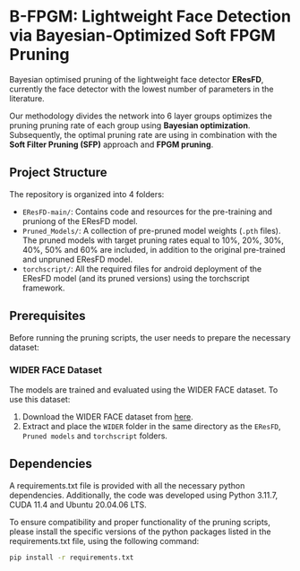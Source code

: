 # B-FPGM: Lightweight Face Detection via Bayesian-Optimized Soft FPGM Pruning

Bayesian optimised pruning of the lightweight face detector **EResFD**, currently the face detector with the lowest number of parameters in the literature.

Our methodology divides the network into 6 layer groups optimizes the pruning pruning rate of each group using **Bayesian optimization**. Subsequently, the optimal pruning rate are using in combination with the **Soft Filter Pruning (SFP)** approach and **FPGM pruning**.

## Project Structure

The repository is organized into 4 folders:

- `EResFD-main/`: Contains code and resources for the pre-training and pruniong of the EResFD model.
- `Pruned_Models/`: A collection of pre-pruned model weights (`.pth` files). The pruned models with target pruning rates equal to 10%, 20%, 30%, 40%, 50% and 60% are included, in addition to the original pre-trained and unpruned EResFD model.
- `torchscript/`: All the required files for android deployment of the EResFD model (and its pruned versions) using the torchscript framework.

## Prerequisites

Before running the pruning scripts, the user needs to prepare the necessary dataset:

### WIDER FACE Dataset

The models are trained and evaluated using the WIDER FACE dataset. To use this dataset:

1. Download the WIDER FACE dataset from [here](https://shuoyang1213.me/WIDERFACE/).
2. Extract and place the `WIDER` folder in the same directory as the `EResFD`, `Pruned models` and `torchscript` folders.

## Dependencies

A requirements.txt file is provided with all the necessary python dependencies. Additionally, the code was developed using Python 3.11.7, CUDA 11.4 and Ubuntu 20.04.06 LTS.

To ensure compatibility and proper functionality of the pruning scripts, please install the specific versions of the python packages listed in the requirements.txt file, using the following command:

```bash
pip install -r requirements.txt
```
